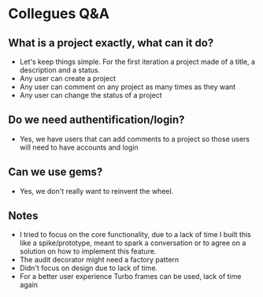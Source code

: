 # Collegues Q&A
## What is a project exactly, what can it do?
- Let's keep things simple. For the first iteration a project made of a title, a description and a status.
- Any user can create a project
- Any user can comment on any project as many times as they want
- Any user can change the status of a project

## Do we need authentification/login?
- Yes, we have users that can add comments to a project so those users will need to have accounts and login

## Can we use gems?
- Yes, we don't really want to reinvent the wheel.


## Notes
- I tried to focus on the core functionality, due to a lack of time I built this like a spike/prototype, meant to spark a conversation or to agree on a solution on how to implement this feature.
- The audit decorator might need a factory pattern
- Didn't focus on design due to lack of time.
- For a better user experience Turbo frames can be used, lack of time again

